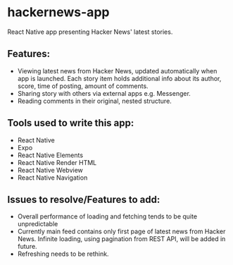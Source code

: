 # hackernews-app
React Native app presenting Hacker News' latest stories.

## Features:
  * Viewing latest news from Hacker News, updated automatically when app is launched. Each story item holds additional info about its author, score, time of posting, amount of comments.
  * Sharing story with others via external apps e.g. Messenger. 
  * Reading comments in their original, nested structure.

## Tools used to write this app:
  * React Native
  * Expo
  * React Native Elements
  * React Native Render HTML
  * React Native Webview 
  * React Native Navigation

## Issues to resolve/Features to add:
  * Overall performance of loading and fetching tends to be quite unpredictable  
  * Currently main feed contains only first page of latest news from Hacker News. Infinite loading, using pagination from REST API, will be added in future.
  * Refreshing needs to be rethink. 
